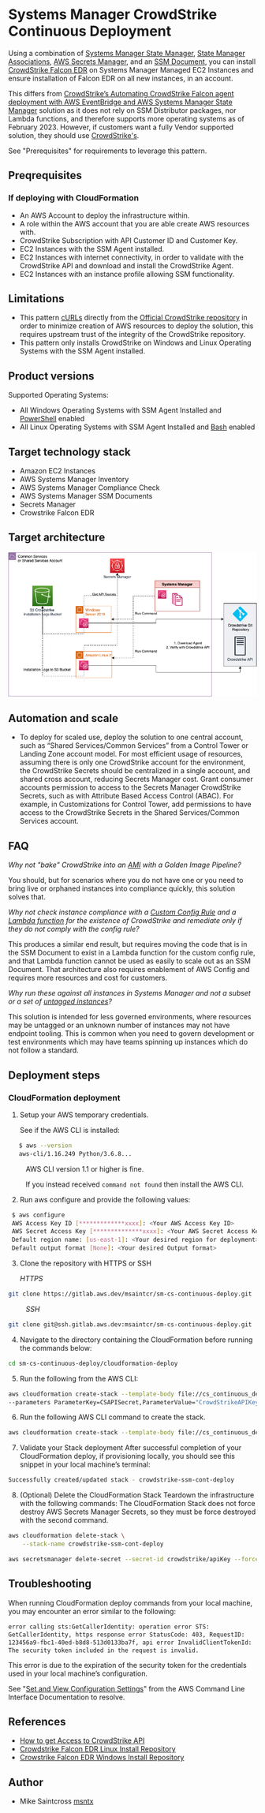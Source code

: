# Systems Manager CrowdStrike Continuous Deployment

Using a combination of [Systems Manager State Manager](https://docs.aws.amazon.com/systems-manager/latest/userguide/systems-manager-state.html), [State Manager Associations](https://docs.aws.amazon.com/systems-manager/latest/userguide/systems-manager-state-manager-targets-and-rate-controls.html), [AWS Secrets Manager](https://aws.amazon.com/secrets-manager/), and an [SSM Document](https://docs.aws.amazon.com/systems-manager/latest/userguide/sysman-ssm-docs.html), you can install [CrowdStrike Falcon EDR](https://www.crowdstrike.com/products/endpoint-security/falcon-insight-edr/) on Systems Manager Managed EC2 Instances and ensure installation of Falcon EDR on all new instances, in an account.

This differs from [CrowdStrike’s Automating CrowdStrike Falcon agent deployment with AWS EventBridge and AWS Systems Manager State Manager](https://github.com/CrowdStrike/Cloud-AWS/tree/main/state-manager) solution as it does not rely on SSM Distributor packages, nor Lambda functions, and therefore supports more operating systems as of February 2023. However, if customers want a fully Vendor supported solution, they should use [CrowdStrike's](https://github.com/CrowdStrike/Cloud-AWS/tree/main/state-manager).

See "Prerequisites" for requirements to leverage this pattern. 

## Preqrequisites

### If deploying with CloudFormation

* An AWS Account to deploy the infrastructure within.
* A role within the AWS account that you are able create AWS resources with.
* CrowdStrike Subscription with API Customer ID and Customer Key.
* EC2 Instances with the SSM Agent installed.
* EC2 Instances with internet connectivity, in order to validate with the CrowdStrike API and download and install the CrowdStrike Agent.
* EC2 Instances with an instance profile allowing SSM functionality.

## Limitations 

* This pattern [cURLs](https://curl.se/docs/manpage.html) directly from the [Official CrowdStrike repository](https://github.com/CrowdStrike/Cloud-AWS/) in order to minimize creation of AWS resources to deploy the solution, this requires upstream trust of the integrity of the CrowdStrike repository.
* This pattern only installs CrowdStrike on Windows and Linux Operating Systems with the SSM Agent installed.

## Product versions

Supported Operating Systems:
* All Windows Operating Systems with SSM Agent Installed and [PowerShell](https://learn.microsoft.com/en-us/powershell/scripting/overview?view=powershell-7.3) enabled
* All Linux Operating Systems with SSM Agent Installed and [Bash](https://www.gnu.org/software/bash/manual/html_node/index.html) enabled

## Target technology stack  

* Amazon EC2 Instances
* AWS Systems Manager Inventory
* AWS Systems Manager Compliance Check
* AWS Systems Manager SSM Documents
* Secrets Manager
* Crowstrike Falcon EDR

## Target architecture 

![Deployed Resources Architecture](cs_cont_deploy_diag.png)

## Automation and scale

* To deploy for scaled use, deploy the solution to one central account, such as “Shared Services/Common Services” from a Control Tower or Landing Zone account model. For most efficient usage of resources, assuming there is only one CrowdStrike account for the environment, the CrowdStrike Secrets should be centralized in a single account, and shared cross account, reducing Secrets Manager cost. Grant consumer accounts permission to access to the Secrets Manager CrowdStrike Secrets, such as with Attribute Based Access Control (ABAC). For example, in Customizations for Control Tower, add permissions to have access to the CrowdStrike Secrets in the Shared Services/Common Services account. 

## FAQ

_Why not "bake" CrowdStrike into an [AMI](https://docs.aws.amazon.com/AWSEC2/latest/UserGuide/AMIs.html) with a Golden Image Pipeline?_

You should, but for scenarios where you do not have one or you need to bring live or orphaned instances into compliance quickly, this solution solves that.

_Why not check instance compliance with a [Custom Config Rule](https://docs.aws.amazon.com/config/latest/developerguide/evaluate-config_develop-rules.html) and a [Lambda function](https://docs.aws.amazon.com/lambda/latest/dg/welcome.html) for the existence of CrowdStrike and remediate only if they do not comply with the config rule?_

This produces a similar end result, but requires moving the code that is in the SSM Document to exist in a Lambda function for the custom config rule, and that Lambda function cannot be used as easily to scale out as an SSM Document. That architecture also requires enablement of AWS Config and requires more resources and cost for customers.

_Why run these against all instances in Systems Manager and not a subset or a set of [untagged instances](https://docs.aws.amazon.com/AWSEC2/latest/UserGuide/Using_Tags.html)?_

This solution is intended for less governed environments, where resources may be untagged or an unknown number of instances may not have endpoint tooling. This is common when you need to govern development or test environments which may have teams spinning up instances which do not follow a standard.

## Deployment steps
### CloudFormation deployment

1. Setup your AWS temporary credentials.

   See if the AWS CLI is installed: 

``` bash
   $ aws --version
   aws-cli/1.16.249 Python/3.6.8...
```

&nbsp;&nbsp;&nbsp;&nbsp;&nbsp;&nbsp;&nbsp;&nbsp;&nbsp;AWS CLI version 1.1 or higher is fine.

&nbsp;&nbsp;&nbsp;&nbsp;&nbsp;&nbsp;&nbsp;&nbsp;&nbsp;If you instead received `command not found` then install the AWS CLI.

2. Run aws configure and provide the following values:
``` bash
 $ aws configure
 AWS Access Key ID [*************xxxx]: <Your AWS Access Key ID>
 AWS Secret Access Key [**************xxxx]: <Your AWS Secret Access Key>
 Default region name: [us-east-1]: <Your desired region for deployment>
 Default output format [None]: <Your desired Output format>
```
3. Clone the repository with HTTPS or SSH

   _HTTPS_
``` bash
git clone https://gitlab.aws.dev/msaintcr/sm-cs-continuous-deploy.git
```
&nbsp;&nbsp;&nbsp;&nbsp;&nbsp;&nbsp;&nbsp;&nbsp;&nbsp;_SSH_

``` bash
git clone git@ssh.gitlab.aws.dev:msaintcr/sm-cs-continuous-deploy.git
```
4. Navigate to the directory containing the CloudFormation before running the commands below:
``` bash
cd sm-cs-continuous-deploy/cloudformation-deploy
```

5. Run the following from the AWS CLI:

``` bash
aws cloudformation create-stack --template-body file://cs_continuous_deploy.yml --stack-name cs-ssm-cont-deploy \
--parameters ParameterKey=CSAPISecret,ParameterValue="CrowdStrikeAPIKey" ParameterKey=CID,ParameterValue="CrowdStrikeCID" ParameterKey=CSAPIGatewayID,ParameterValue="GatewayAPIID" ParameterKey=CrowdStrikeLogBucket,ParameterValue="example-crowdstrike-logging-bucket-0123" ParameterKey=ComplianceSeverity,ParameterValue="HIGH ParameterKey=CRONExpression,ParameterValue="cron(0 23 23 ? * * *)"
```

6. Run the following AWS CLI command to create the stack.
``` bash
aws cloudformation create-stack --template-body file://cs_continuous_deploy.yml --stack-name crowdstrike-ssm-cont-deploy --parameters file://params.json
```
7. Validate your Stack deployment
After successful completion of your CloudFormation deploy, if provisioning locally, you should see this snippet in your local machine’s terminal:
``` bash
Successfully created/updated stack - crowdstrike-ssm-cont-deploy
```


8. (Optional) Delete the CloudFormation Stack
Teardown the infrastructure with the following commands: The CloudFormation Stack does not force destroy AWS Secrets Manager Secrets, so they must be force destroyed with the second command.
``` bash
aws cloudformation delete-stack \
    --stack-name crowdstrike-ssm-cont-deploy
```
``` bash
aws secretsmanager delete-secret --secret-id crowdstrike/apiKey --force-delete-without-recovery --region <YOUR-DEPLOYMENT-REGION> && aws secretsmanager delete-secret --secret-id crowdstrike/apiClientID --force-delete-without-recovery --region <YOUR-DEPLOYMENT-REGION> && aws secretsmanager delete-secret --secret-id crowdstrike/clientID --force-delete-without-recovery --region <YOUR-DEPLOYMENT-REGION>
```

## Troubleshooting

When running CloudFormation deploy commands from your local machine, you may encounter an error similar to the following:

``` properties
error calling sts:GetCallerIdentity: operation error STS: GetCallerIdentity, https response error StatusCode: 403, RequestID: 123456a9-fbc1-40ed-b8d8-513d0133ba7f, api error InvalidClientTokenId: The security token included in the request is invalid.
```

This error is due to the expiration of the security token for the credentials used in your local machine’s configuration.

See "[Set and View Configuration Settings](https://docs.aws.amazon.com/cli/latest/userguide/cli-configure-files.html#cli-configure-files-methods)" from the AWS Command Line Interface Documentation to resolve.

## References

* [How to get Access to CrowdStrike API](https://www.crowdstrike.com/blog/tech-center/get-access-falcon-apis/)
* [Crowdstrike Falcon EDR Linux Install Repository](https://github.com/CrowdStrike/falcon-scripts/tree/main/bash)
* [Crowstrike Falcon EDR Windows Install Repository](https://github.com/CrowdStrike/falcon-scripts/tree/main/powershell)

## Author

* Mike Saintcross [msntx](https://github.com/msntx)